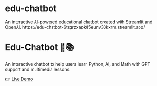 # edu-chatbot
An interactive AI-powered educational chatbot created with Streamlit and OpenAI.
https://edu-chatbot-6tsgrzxapk85eunv33kxrm.streamlit.app/ 

# Edu-Chatbot 🤖📚

An interactive chatbot to help users learn Python, AI, and Math with GPT support and multimedia lessons.

👉 [Live Demo](https://edu-chatbot-6tsgrzxapk85eunv33kxrm.streamlit.app/)
